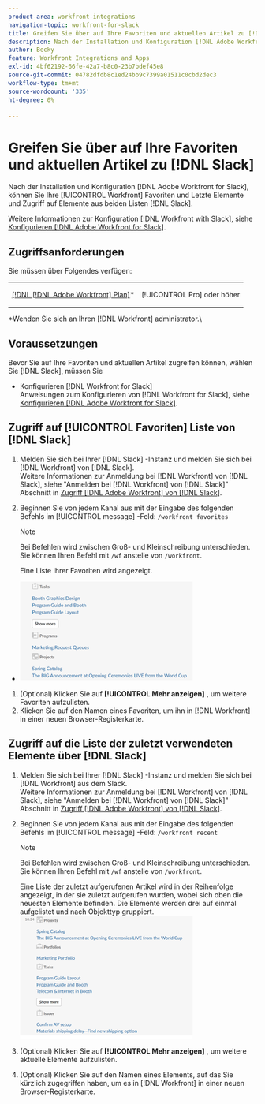 ```yaml
---
product-area: workfront-integrations
navigation-topic: workfront-for-slack
title: Greifen Sie über auf Ihre Favoriten und aktuellen Artikel zu [!DNL Slack]
description: Nach der Installation und Konfiguration [!DNL Adobe Workfront] zum Slack können Sie Ihre Workfront-Favoriten und die neuesten Elemente anzeigen und von beiden Slacken aus auf Elemente zugreifen.
author: Becky
feature: Workfront Integrations and Apps
exl-id: 4bf62192-66fe-42a7-b8c0-23b7bdef45e8
source-git-commit: 04782dfdb8c1ed24bb9c7399a01511c0cbd2dec3
workflow-type: tm+mt
source-wordcount: '335'
ht-degree: 0%

---
```


# Greifen Sie über auf Ihre Favoriten und aktuellen Artikel zu [!DNL Slack]

Nach der Installation und Konfiguration [!DNL Adobe Workfront for Slack], können Sie Ihre [!UICONTROL Workfront] Favoriten und Letzte Elemente und Zugriff auf Elemente aus beiden Listen [!DNL Slack].

Weitere Informationen zur Konfiguration [!DNL Workfront with Slack], siehe [Konfigurieren [!DNL Adobe Workfront for Slack]](../../workfront-integrations-and-apps/using-workfront-with-slack/configure-workfront-for-slack.md).

## Zugriffsanforderungen

Sie müssen über Folgendes verfügen:

<table style="table-layout:auto"> 
 <col> 
 <col> 
 <tbody> 
  <tr> 
   <td role="rowheader"><a href="https://www.workfront.com/plans" target="_blank">[!DNL [!DNL Adobe Workfront] Plan]</a>*</td> 
   <td> <p>[!UICONTROL Pro] oder höher</p> </td> 
  </tr> 
 </tbody> 
</table>

&#42;Wenden Sie sich an Ihren [!DNL Workfront] administrator.\

## Voraussetzungen

Bevor Sie auf Ihre Favoriten und aktuellen Artikel zugreifen können, wählen Sie [!DNL Slack], müssen Sie

* Konfigurieren [!DNL Workfront for Slack]\
   Anweisungen zum Konfigurieren von [!DNL Workfront for Slack], siehe [Konfigurieren [!DNL Adobe Workfront for Slack]](../../workfront-integrations-and-apps/using-workfront-with-slack/configure-workfront-for-slack.md).

## Zugriff auf [!UICONTROL Favoriten] Liste von [!DNL Slack]

1. Melden Sie sich bei Ihrer [!DNL Slack] -Instanz und melden Sie sich bei [!DNL Workfront] von [!DNL Slack].\
   Weitere Informationen zur Anmeldung bei [!DNL Workfront] von [!DNL Slack], siehe &quot;Anmelden bei [!DNL Workfront] von [!DNL Slack]&quot; Abschnitt in [Zugriff [!DNL Adobe Workfront] von [!DNL Slack]](../../workfront-integrations-and-apps/using-workfront-with-slack/access-workfront-from-slack.md).

1. Beginnen Sie von jedem Kanal aus mit der Eingabe des folgenden Befehls im [!UICONTROL message] -Feld: `/workfront favorites`

   >[!NOTE]
   >
   >Bei Befehlen wird zwischen Groß- und Kleinschreibung unterschieden. Sie können Ihren Befehl mit `/wf` anstelle von `/workfront`.

   Eine Liste Ihrer Favoriten wird angezeigt.

* ![slack_favorites_with_show_more_button.png](assets/slack-favorites-with-show-more-button-350x202.png)

1. (Optional) Klicken Sie auf **[!UICONTROL Mehr anzeigen]** , um weitere Favoriten aufzulisten.
1. Klicken Sie auf den Namen eines Favoriten, um ihn in [!DNL Workfront] in einer neuen Browser-Registerkarte.

## Zugriff auf die Liste der zuletzt verwendeten Elemente über [!DNL Slack]

1. Melden Sie sich bei Ihrer [!DNL Slack] -Instanz und melden Sie sich bei [!DNL Workfront] aus dem Slack.\
   Weitere Informationen zur Anmeldung bei [!DNL Workfront] von [!DNL Slack], siehe &quot;Anmelden bei [!DNL Workfront] von [!DNL Slack]&quot; Abschnitt in [Zugriff [!DNL Adobe Workfront] von [!DNL Slack]](../../workfront-integrations-and-apps/using-workfront-with-slack/access-workfront-from-slack.md).

1. Beginnen Sie von jedem Kanal aus mit der Eingabe des folgenden Befehls im [!UICONTROL message] -Feld: `/workfront recent`

   >[!NOTE]
   >
   >Bei Befehlen wird zwischen Groß- und Kleinschreibung unterschieden. Sie können Ihren Befehl mit `/wf` anstelle von `/workfront`.

   Eine Liste der zuletzt aufgerufenen Artikel wird in der Reihenfolge angezeigt, in der sie zuletzt aufgerufen wurden, wobei sich oben die neuesten Elemente befinden. Die Elemente werden drei auf einmal aufgelistet und nach Objekttyp gruppiert.\
   ![slack_recent_items.png](assets/slack-recent-items-350x249.png)

1. (Optional) Klicken Sie auf **[!UICONTROL Mehr anzeigen]** , um weitere aktuelle Elemente aufzulisten.
1. (Optional) Klicken Sie auf den Namen eines Elements, auf das Sie kürzlich zugegriffen haben, um es in [!DNL Workfront] in einer neuen Browser-Registerkarte.
